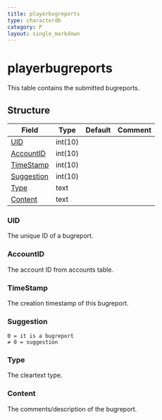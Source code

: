 ```yaml
---
title: playerbugreports
type: characterdb
category: P
layout: single_markdown
---
```


# playerbugreports
This table contains the submitted bugreports.

## Structure

Field                     | Type    | Default | Comment
------------------------- | ------- | ------- | -------
[UID](#UID)               | int(10) |         |        
[AccountID](#AccountID)   | int(10) |         |        
[TimeStamp](#TimeStamp)   | int(10) |         |        
[Suggestion](#Suggestion) | int(10) |         |        
[Type](#Type)             | text    |         |        
[Content](#Content)       | text    |         |        

### UID

The unique ID of a bugreport.

### AccountID

The account ID from accounts table.

### TimeStamp

The creation timestamp of this bugreport.

### Suggestion

    0 = it is a bugreport
    ≠ 0 = suggestion

### Type

The cleartext type.

### Content

The comments/description of the bugreport.